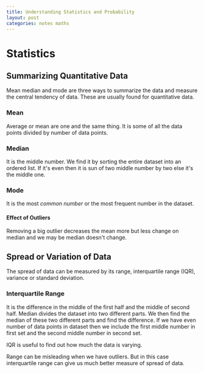 ```yaml
---
title: Understanding Statistics and Probability
layout: post
categories: notes maths
---
```


# Statistics

## Summarizing Quantitative Data
Mean median and mode are three ways to summarize the data and measure the central tendency of data. These are usually found for quantitative data. 

### Mean
Average or mean are one and the same thing. It is some of all the data points divided by number of data points. 

### Median 
It is the middle number. We find it by sorting the entire dataset into an ordered list. If it's even then it is sun of two middle number by two else it's the middle one. 

### Mode
It is the most *common number* or the most frequent number in the dataset. 

#### Effect of Outliers
Removing a big outlier decreases the mean more but less change on median and we may be median doesn't change.

## Spread or Variation of Data

The spread of data can be measured by its range, interquartile range (IQR), variance or standard deviation. 

### Interquartile Range 
It is the difference in the middle of the first half and the middle of second half. Median divides the dataset into two different parts. We then find the median of these two different parts and find the difference. 
If we have even number of data points in dataset then we include the first middle number in first set and the second middle number in second set.

IQR is useful to find out how much the data is varying. 

Range can be misleading when we have outliers. But in this case interquartile range can give us much better measure of spread of data.

